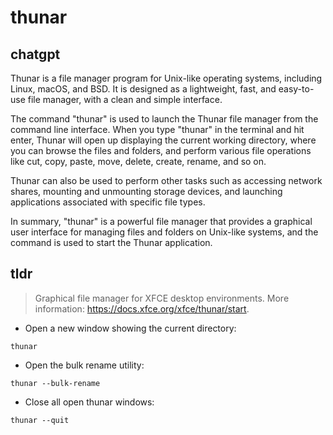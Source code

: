 # thunar 
## chatgpt 
Thunar is a file manager program for Unix-like operating systems, including Linux, macOS, and BSD. It is designed as a lightweight, fast, and easy-to-use file manager, with a clean and simple interface.

The command "thunar" is used to launch the Thunar file manager from the command line interface. When you type "thunar" in the terminal and hit enter, Thunar will open up displaying the current working directory, where you can browse the files and folders, and perform various file operations like cut, copy, paste, move, delete, create, rename, and so on.

Thunar can also be used to perform other tasks such as accessing network shares, mounting and unmounting storage devices, and launching applications associated with specific file types.

In summary, "thunar" is a powerful file manager that provides a graphical user interface for managing files and folders on Unix-like systems, and the command is used to start the Thunar application. 

## tldr 
 
> Graphical file manager for XFCE desktop environments.
> More information: <https://docs.xfce.org/xfce/thunar/start>.

- Open a new window showing the current directory:

`thunar`

- Open the bulk rename utility:

`thunar --bulk-rename`

- Close all open thunar windows:

`thunar --quit`
